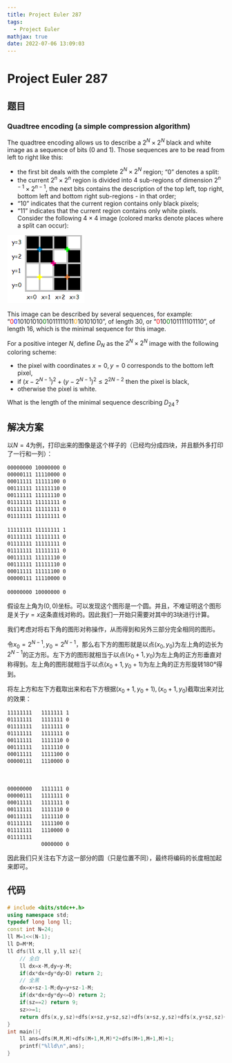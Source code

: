 ```yaml
---
title: Project Euler 287
tags:
  - Project Euler
mathjax: true
date: 2022-07-06 13:09:03
---
```



<escape><!-- more --></escape>

# Project Euler 287

## 题目

### Quadtree encoding (a simple compression algorithm)

The quadtree encoding allows us to describe a $2^N\times 2^N$ black and white image as a sequence of bits (0 and 1). Those sequences are to be read from left to right like this:

- the first bit deals with the complete $2^N\times 2^N$ region;
“0” denotes a split:
- the current $2^n\times 2^n$ region is divided into 4 sub-regions of dimension $2^{n-1}\times 2^{n-1}$,
the next bits contains the description of the top left, top right, bottom left and bottom right sub-regions - in that order;
- “10” indicates that the current region contains only black pixels;
- “11” indicates that the current region contains only white pixels.
Consider the following $4\times 4$ image (colored marks denote places where a split can occur):

![](../images/p287_quadtree.gif)

This image can be described by several sequences, for example:
“<font color=red>0</font><font color=blue>0</font>10101010<font color=green>0</font>1011111011<font color=orange>0</font>10101010”, of length $30$, or
“<font color=red>0</font>10<font color=green>0</font>101111101110”, of length $16$, which is the minimal sequence for this image.

For a positive integer $N$, define $D_N$ as the $2^N\times 2^N$ image with the following coloring scheme:

- the pixel with coordinates $x = 0, y = 0$ corresponds to the bottom left pixel,
- if $(x-2^{N-1})^2 + (y-2^{N-1})^2 \leq 2^{2N-2}$ then the pixel is black,
- otherwise the pixel is white.

What is the length of the minimal sequence describing $D_{24}$ ?

## 解决方案

以$N=4$为例，打印出来的图像是这个样子的（已经均分成四块，并且额外多打印了一行和一列）：

```
00000000 10000000 0
00000111 11110000 0
00011111 11111100 0
00111111 11111110 0
00111111 11111110 0
01111111 11111111 0
01111111 11111111 0
01111111 11111111 0

11111111 11111111 1
01111111 11111111 0
01111111 11111111 0
01111111 11111111 0
00111111 11111110 0
00111111 11111110 0
00011111 11111100 0
00000111 11110000 0

00000000 10000000 0

```

假设左上角为$(0,0)$坐标。可以发现这个图形是一个圆。并且，不难证明这个图形是关于$y=x$这条直线对称的。因此我们一开始只需要对其中的$3$块进行计算。

我们考虑对将右下角的图形对称操作，从而得到和另外三部分完全相同的图形。

令$x_0=2^{N-1},y_0=2^{N-1}$，那么右下方的图形就是以点$(x_0,y_0)$为左上角的边长为$2^{N-1}$的正方形。左下方的图形就相当于以点$(x_0+1,y_0)$为左上角的正方形垂直对称得到。左上角的图形就相当于以点$(x_0+1,y_0+1)$为左上角的正方形旋转$180°$得到。

将左上方和左下方截取出来和右下方根据$(x_0+1,y_0+1),(x_0+1,y_0)$截取出来对比的效果：

```
11111111   1111111 1
01111111   1111111 0
01111111   1111111 0
01111111   1111111 0
00111111   1111110 0
00111111   1111110 0
00011111   1111100 0
00000111   1110000 0



00000000   1111111 0
00000111   1111111 0
00011111   1111111 0
00111111   1111110 0
00111111   1111110 0
01111111   1111100 0
01111111   1110000 0
01111111 
           0000000 0

```

因此我们只关注右下方这一部分的圆（只是位置不同），最终将编码的长度相加起来即可。

## 代码

```C++
# include <bits/stdc++.h>
using namespace std;
typedef long long ll;
const int N=24;
ll M=1<<(N-1);
ll D=M*M;
ll dfs(ll x,ll y,ll sz){
    // 全白
    ll dx=x-M,dy=y-M;
    if(dx*dx+dy*dy>D) return 2;
    // 全黑
    dx=x+sz-1-M;dy=y+sz-1-M;
    if(dx*dx+dy*dy<=D) return 2;
    if(sz==2) return 9;
    sz>>=1;
    return dfs(x,y,sz)+dfs(x+sz,y+sz,sz)+dfs(x+sz,y,sz)+dfs(x,y+sz,sz)+1;
}
int main(){
    ll ans=dfs(M,M,M)+dfs(M+1,M,M)*2+dfs(M+1,M+1,M)+1;
    printf("%lld\n",ans);
}

```
